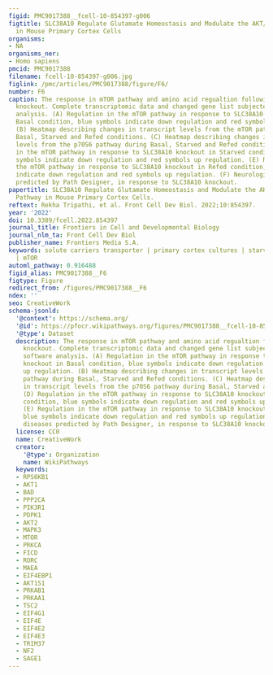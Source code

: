 ```yaml
---
figid: PMC9017388__fcell-10-854397-g006
figtitle: SLC38A10 Regulate Glutamate Homeostasis and Modulate the AKT/TSC2/mTOR Pathway
  in Mouse Primary Cortex Cells
organisms:
- NA
organisms_ner:
- Homo sapiens
pmcid: PMC9017388
filename: fcell-10-854397-g006.jpg
figlink: /pmc/articles/PMC9017388/figure/F6/
number: F6
caption: The response in mTOR pathway and amino acid regualtion following SLC38A10
  knockout. Complete transcriptomic data and changed gene list subjected to IPA software
  analysis. (A) Regulation in the mTOR pathway in response to SLC38A10 knockout in
  Basal condition, blue symbols indicate down regulation and red symbols up regulation.
  (B) Heatmap describing changes in transcript levels from the mTOR pathway during
  Basal, Starved and Refed conditions. (C) Heatmap describing changes in transcript
  levels from the p70S6 pathway during Basal, Starved and Refed conditions. (D) Regulation
  in the mTOR pathway in response to SLC38A10 knockout in Starved condition, blue
  symbols indicate down regulation and red symbols up regulation. (E) Regulation in
  the mTOR pathway in response to SLC38A10 knockout in Refed condition, blue symbols
  indicate down regulation and red symbols up regulation. (F) Neurological diseases
  predicted by Path Designer, in response to SLC38A10 knockout.
papertitle: SLC38A10 Regulate Glutamate Homeostasis and Modulate the AKT/TSC2/mTOR
  Pathway in Mouse Primary Cortex Cells.
reftext: Rekha Tripathi, et al. Front Cell Dev Biol. 2022;10:854397.
year: '2022'
doi: 10.3389/fcell.2022.854397
journal_title: Frontiers in Cell and Developmental Biology
journal_nlm_ta: Front Cell Dev Biol
publisher_name: Frontiers Media S.A.
keywords: solute carriers transporter | primary cortex cultures | starvation | SLC38A10
  | mTOR
automl_pathway: 0.916488
figid_alias: PMC9017388__F6
figtype: Figure
redirect_from: /figures/PMC9017388__F6
ndex: ''
seo: CreativeWork
schema-jsonld:
  '@context': https://schema.org/
  '@id': https://pfocr.wikipathways.org/figures/PMC9017388__fcell-10-854397-g006.html
  '@type': Dataset
  description: The response in mTOR pathway and amino acid regualtion following SLC38A10
    knockout. Complete transcriptomic data and changed gene list subjected to IPA
    software analysis. (A) Regulation in the mTOR pathway in response to SLC38A10
    knockout in Basal condition, blue symbols indicate down regulation and red symbols
    up regulation. (B) Heatmap describing changes in transcript levels from the mTOR
    pathway during Basal, Starved and Refed conditions. (C) Heatmap describing changes
    in transcript levels from the p70S6 pathway during Basal, Starved and Refed conditions.
    (D) Regulation in the mTOR pathway in response to SLC38A10 knockout in Starved
    condition, blue symbols indicate down regulation and red symbols up regulation.
    (E) Regulation in the mTOR pathway in response to SLC38A10 knockout in Refed condition,
    blue symbols indicate down regulation and red symbols up regulation. (F) Neurological
    diseases predicted by Path Designer, in response to SLC38A10 knockout.
  license: CC0
  name: CreativeWork
  creator:
    '@type': Organization
    name: WikiPathways
  keywords:
  - RPS6KB1
  - AKT1
  - BAD
  - PPP2CA
  - PIK3R1
  - PDPK1
  - AKT2
  - MAPK3
  - MTOR
  - PRKCA
  - FICD
  - RORC
  - MAEA
  - EIF4EBP1
  - AKT1S1
  - PRKAB1
  - PRKAA1
  - TSC2
  - EIF4G1
  - EIF4E
  - EIF4E2
  - EIF4E3
  - TRIM37
  - NF2
  - SAGE1
---
```

